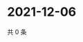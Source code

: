 # 2021-12-06

共 0 条

<!-- BEGIN WEIBO -->
<!-- 最后更新时间 Mon Dec 06 2021 05:12:34 GMT+0800 (China Standard Time) -->

<!-- END WEIBO -->
